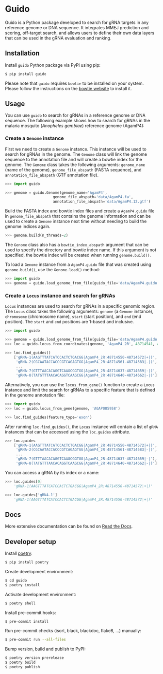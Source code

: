 # Guido
Guido is a Python package developed to search for gRNA targets in any reference genome or DNA sequence. It integrates MMEJ prediction and scoring, off-target search, and allows users to define their own data layers that can be used in the gRNA evaluation and ranking.

## Installation
Install `guido` Python package via PyPi using pip:

```bash
$ pip install guido
```

Please note that `guido` requires `bowtie` to be installed on your system. Please follow the instructions on the [bowtie website](http://bowtie-bio.sourceforge.net/index.shtml) to install it.

## Usage
You can use `guido` to search for gRNAs in a reference genome or DNA sequence. The following example shows how to search for gRNAs in the malaria mosquito (*Anopheles gambiae*) reference genome (AgamP4):

### Create a `Genome` instance

First we need to create a `Genome` instance. This instance will be used to search for gRNAs in the genome. The `Genome` class will link the genome sequence to the annotation file and will create a bowtie index for the genome. The `Genome` class takes the following arguments: `genome_name` (name of the genome), `genome_file_abspath` (FASTA sequence), and `annotation_file_abspath` (GTF annotation file).

```python
>>> import guido

>>> genome = guido.Genome(genome_name='AgamP4',
                      genome_file_abspath='data/AgamP4.fa',
                      annotation_file_abspath='data/AgamP4.12.gtf')
```

Build the FASTA index and bowtie index files and create a `AgamP4.guido` file in `genome_file_abspath` that contains the genome information and can be used to create a `Genome` instance next time without needing to build the genome indices again.

```python
>>> genome.build(n_threads=2)
```

The `Genome` class also has a `bowtie_index_abspath` argument that can be used to specify the directory and bowtie index name. If this argument is not specified, the bowtie index will be created when running `genome.build()`.

To load a `Genome` instance from a `AgamP4.guido` file that was created using `genome.build()`, use the `Genome.load()` method:

```python
>>> import guido
>>> genome = guido.load_genome_from_file(guido_file='data/AgamP4.guido')
```

### Create a `Locus` instance and search for gRNAs
`Locus` instances are used to search for gRNAs in a specific genomic region. The `Locus` class takes the following arguments: `genome` (a `Genome` instance), `chromosome` (chromosome name), `start` (start position), and `end` (end position). The `start` and `end` positions are 1-based and inclusive.

```python
>>> import guido

>>> genome = guido.load_genome_from_file(guido_file='data/AgamP4.guido')
>>> loc = guido.locus_from_coordinates(genome, 'AgamP4_2R', 48714541, 48714666)

>>> loc.find_guides()
    ['gRNA-1(AAGTTTATCATCCACTCTGACGG|AgamP4_2R:48714550-48714572|+|)',
     'gRNA-2(CGCAATACCACCCGTCAGAGTGG|AgamP4_2R:48714561-48714583|-|)',
     ...
     'gRNA-7(GTTTAACACAGGTCAAGCGGTGG|AgamP4_2R:48714637-48714659|-|)',
     'gRNA-8(TATGTTTAACACAGGTCAAGCGG|AgamP4_2R:48714640-48714662|-|)']
```

Alternatively, you can use the `locus_from_gene()` function to create a `Locus` instance and limit the search for gRNAs to a specific feature that is defined in the genome annotation file:

```python
>>> import guido
>>> loc = guido.locus_from_gene(genome, 'AGAP005958')

>>> loc.find_guides(feature_type='exon')
```

After running `loc.find_guides()`, the `Locus` instance will contain a list of `gRNA` instances that can be accessed using the `loc.guides` attribute.

```python
>>> loc.guides
    ['gRNA-1(AAGTTTATCATCCACTCTGACGG|AgamP4_2R:48714550-48714572|+|)',
     'gRNA-2(CGCAATACCACCCGTCAGAGTGG|AgamP4_2R:48714561-48714583|-|)',
     ...
     'gRNA-7(GTTTAACACAGGTCAAGCGGTGG|AgamP4_2R:48714637-48714659|-|'),
     'gRNA-8(TATGTTTAACACAGGTCAAGCGG|AgamP4_2R:48714640-48714662|-|)']
```

You can access a gRNA by its index or a name:

```python
>>> loc.guides[0]
    'gRNA-1(AAGTTTATCATCCACTCTGACGG|AgamP4_2R:48714550-48714572|+|)'

>>> loc.guides['gRNA-1']
    'gRNA-1(AAGTTTATCATCCACTCTGACGG|AgamP4_2R:48714550-48714572|+|)'
```

## Docs
More extensive documentation can be found on [Read the Docs](https://guido.readthedocs.io/en/latest/).

## Developer setup
Install [poetry](https://python-poetry.org/docs/#installation):

```bash
$ pip install poetry
```

Create development environment:

```bash
$ cd guido
$ poetry install
```

Activate development environment:

```bash
$ poetry shell
```

Install pre-commit hooks:

```bash
$ pre-commit install
```

Run pre-commit checks (isort, black, blackdoc, flake8, ...) manually:

```bash
$ pre-commit run --all-files
```

Bump version, build and publish to PyPI:

```bash
$ poetry version prerelease
$ poetry build
$ poetry publish
```
